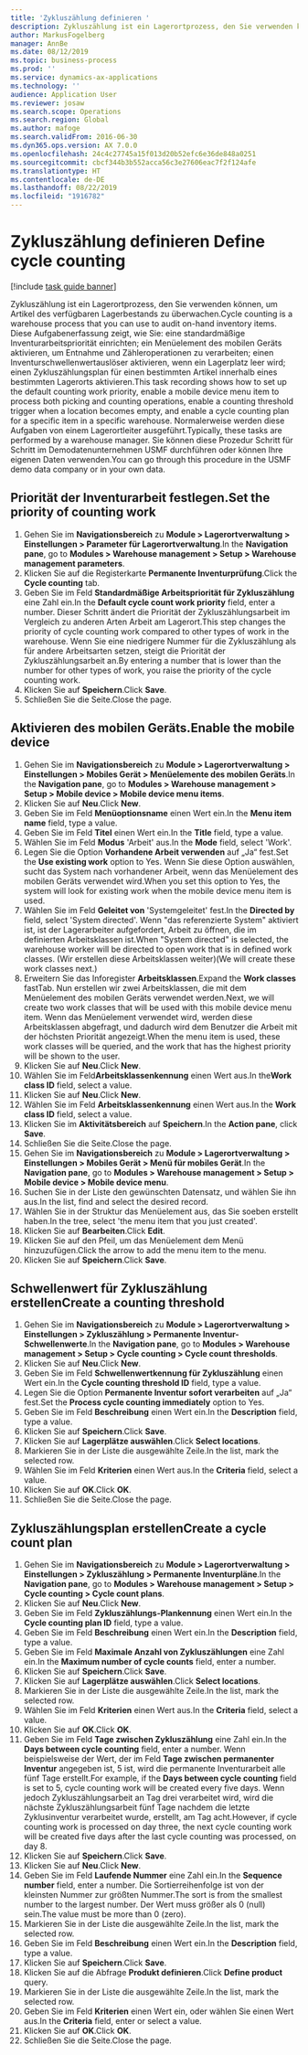 ```yaml
---
title: 'Zykluszählung definieren '
description: Zykluszählung ist ein Lagerortprozess, den Sie verwenden können, um Artikel des verfügbaren Lagerbestands zu überwachen.
author: MarkusFogelberg
manager: AnnBe
ms.date: 08/12/2019
ms.topic: business-process
ms.prod: ''
ms.service: dynamics-ax-applications
ms.technology: ''
audience: Application User
ms.reviewer: josaw
ms.search.scope: Operations
ms.search.region: Global
ms.author: mafoge
ms.search.validFrom: 2016-06-30
ms.dyn365.ops.version: AX 7.0.0
ms.openlocfilehash: 24c4c27745a15f013d20b52efc6e36de848a0251
ms.sourcegitcommit: cbcf344b3b552acca56c3e27606eac7f2f124afe
ms.translationtype: HT
ms.contentlocale: de-DE
ms.lasthandoff: 08/22/2019
ms.locfileid: "1916782"
---
```

# <a name="define-cycle-counting"></a><span data-ttu-id="f565a-103">Zykluszählung definieren </span><span class="sxs-lookup"><span data-stu-id="f565a-103">Define cycle counting</span></span> 

[!include [task guide banner](../../includes/task-guide-banner.md)]

<span data-ttu-id="f565a-104">Zykluszählung ist ein Lagerortprozess, den Sie verwenden können, um Artikel des verfügbaren Lagerbestands zu überwachen.</span><span class="sxs-lookup"><span data-stu-id="f565a-104">Cycle counting is a warehouse process that you can use to audit on-hand inventory items.</span></span> <span data-ttu-id="f565a-105">Diese Aufgabenerfassung zeigt, wie Sie: eine standardmäßige Inventurarbeitspriorität einrichten; ein Menüelement des mobilen Geräts aktivieren, um Entnahme und Zähleroperationen zu verarbeiten; einen Inventurschwellenwertauslöser aktivieren, wenn ein Lagerplatz leer wird; einen Zykluszählungsplan für einen bestimmten Artikel innerhalb eines bestimmten Lagerorts aktivieren.</span><span class="sxs-lookup"><span data-stu-id="f565a-105">This task recording shows how to set up the default counting work priority, enable a mobile device menu item to process both picking and counting operations, enable a counting threshold trigger when a location becomes empty, and enable a cycle counting plan for a specific item in a specific warehouse.</span></span> <span data-ttu-id="f565a-106">Normalerweise werden diese Aufgaben von einem Lagerortleiter ausgeführt.</span><span class="sxs-lookup"><span data-stu-id="f565a-106">Typically, these tasks are performed by a warehouse manager.</span></span> <span data-ttu-id="f565a-107">Sie können diese Prozedur Schritt für Schritt im Demodatenunternehmen USMF durchführen oder können Ihre eigenen Daten verwenden.</span><span class="sxs-lookup"><span data-stu-id="f565a-107">You can go through this procedure in the USMF demo data company or in your own data.</span></span>


## <a name="set-the-priority-of-counting-work"></a><span data-ttu-id="f565a-108">Priorität der Inventurarbeit festlegen.</span><span class="sxs-lookup"><span data-stu-id="f565a-108">Set the priority of counting work</span></span>
1. <span data-ttu-id="f565a-109">Gehen Sie im **Navigationsbereich** zu **Module > Lagerortverwaltung > Einstellungen > Parameter für Lagerortverwaltung**.</span><span class="sxs-lookup"><span data-stu-id="f565a-109">In the **Navigation pane**, go to **Modules > Warehouse management > Setup > Warehouse management parameters**.</span></span>
2. <span data-ttu-id="f565a-110">Klicken Sie auf die Registerkarte **Permanente Inventurprüfung**.</span><span class="sxs-lookup"><span data-stu-id="f565a-110">Click the **Cycle counting** tab.</span></span>
3. <span data-ttu-id="f565a-111">Geben Sie im Feld **Standardmäßige Arbeitspriorität für Zykluszählung** eine Zahl ein.</span><span class="sxs-lookup"><span data-stu-id="f565a-111">In the **Default cycle count work priority** field, enter a number.</span></span> <span data-ttu-id="f565a-112">Dieser Schritt ändert die Priorität der Zykluszählungsarbeit im Vergleich zu anderen Arten Arbeit am Lagerort.</span><span class="sxs-lookup"><span data-stu-id="f565a-112">This step changes the priority of cycle counting work compared to other types of work in the warehouse.</span></span> <span data-ttu-id="f565a-113">Wenn Sie eine niedrigere Nummer für die Zykluszählung als für andere Arbeitsarten setzen, steigt die Priorität der Zykluszählungsarbeit an.</span><span class="sxs-lookup"><span data-stu-id="f565a-113">By entering a number that is lower than the number for other types of work, you raise the priority of the cycle counting work.</span></span>  
4. <span data-ttu-id="f565a-114">Klicken Sie auf **Speichern**.</span><span class="sxs-lookup"><span data-stu-id="f565a-114">Click **Save**.</span></span>
5. <span data-ttu-id="f565a-115">Schließen Sie die Seite.</span><span class="sxs-lookup"><span data-stu-id="f565a-115">Close the page.</span></span>

## <a name="enable-the-mobile-device"></a><span data-ttu-id="f565a-116">Aktivieren des mobilen Geräts.</span><span class="sxs-lookup"><span data-stu-id="f565a-116">Enable the mobile device</span></span>
1. <span data-ttu-id="f565a-117">Gehen Sie im **Navigationsbereich** zu **Module > Lagerortverwaltung > Einstellungen > Mobiles Gerät > Menüelemente des mobilen Geräts**.</span><span class="sxs-lookup"><span data-stu-id="f565a-117">In the **Navigation pane**, go to **Modules > Warehouse management > Setup > Mobile device > Mobile device menu items**.</span></span>
2. <span data-ttu-id="f565a-118">Klicken Sie auf **Neu**.</span><span class="sxs-lookup"><span data-stu-id="f565a-118">Click **New**.</span></span>
3. <span data-ttu-id="f565a-119">Geben Sie im Feld **Menüoptionsname** einen Wert ein.</span><span class="sxs-lookup"><span data-stu-id="f565a-119">In the **Menu item name** field, type a value.</span></span>
4. <span data-ttu-id="f565a-120">Geben Sie im Feld **Titel** einen Wert ein.</span><span class="sxs-lookup"><span data-stu-id="f565a-120">In the **Title** field, type a value.</span></span>
5. <span data-ttu-id="f565a-121">Wählen Sie im Feld **Modus** 'Arbeit' aus.</span><span class="sxs-lookup"><span data-stu-id="f565a-121">In the **Mode** field, select 'Work'.</span></span>
6. <span data-ttu-id="f565a-122">Legen Sie die Option **Vorhandene Arbeit verwenden** auf „Ja“ fest.</span><span class="sxs-lookup"><span data-stu-id="f565a-122">Set the **Use existing work** option to Yes.</span></span> <span data-ttu-id="f565a-123">Wenn Sie diese Option auswählen, sucht das System nach vorhandener Arbeit, wenn das Menüelement des mobilen Geräts verwendet wird.</span><span class="sxs-lookup"><span data-stu-id="f565a-123">When you set this option to Yes, the system will look for existing work when the mobile device menu item is used.</span></span>  
7. <span data-ttu-id="f565a-124">Wählen Sie im Feld **Geleitet von** 'Systemgeleitet' fest.</span><span class="sxs-lookup"><span data-stu-id="f565a-124">In the **Directed by** field, select 'System directed'.</span></span> <span data-ttu-id="f565a-125">Wenn "das referenzierte System" aktiviert ist, ist der Lagerarbeiter aufgefordert, Arbeit zu öffnen, die im definierten Arbeitsklassen ist.</span><span class="sxs-lookup"><span data-stu-id="f565a-125">When "System directed" is selected, the warehouse worker will be directed to open work that is in defined work classes.</span></span> <span data-ttu-id="f565a-126">(Wir erstellen diese Arbeitsklassen weiter)</span><span class="sxs-lookup"><span data-stu-id="f565a-126">(We will create these work classes next.)</span></span>  
8. <span data-ttu-id="f565a-127">Erweitern Sie das Inforegister **Arbeitsklassen**.</span><span class="sxs-lookup"><span data-stu-id="f565a-127">Expand the **Work classes** fastTab.</span></span> <span data-ttu-id="f565a-128">Nun erstellen wir zwei Arbeitsklassen, die mit dem Menüelement des mobilen Geräts verwendet werden.</span><span class="sxs-lookup"><span data-stu-id="f565a-128">Next, we will create two work classes that will be used with this mobile device menu item.</span></span> <span data-ttu-id="f565a-129">Wenn das Menüelement verwendet wird, werden diese Arbeitsklassen abgefragt, und dadurch wird dem Benutzer die Arbeit mit der höchsten Priorität angezeigt.</span><span class="sxs-lookup"><span data-stu-id="f565a-129">When the menu item is used, these work classes will be queried, and the work that has the highest priority will be shown to the user.</span></span>  
9. <span data-ttu-id="f565a-130">Klicken Sie auf **Neu**.</span><span class="sxs-lookup"><span data-stu-id="f565a-130">Click **New**.</span></span>
10. <span data-ttu-id="f565a-131">Wählen Sie im Feld**Arbeitsklassenkennung** einen Wert aus.</span><span class="sxs-lookup"><span data-stu-id="f565a-131">In the**Work class ID** field, select a value.</span></span>
11. <span data-ttu-id="f565a-132">Klicken Sie auf **Neu**.</span><span class="sxs-lookup"><span data-stu-id="f565a-132">Click **New**.</span></span>
12. <span data-ttu-id="f565a-133">Wählen Sie im Feld **Arbeitsklassenkennung** einen Wert aus.</span><span class="sxs-lookup"><span data-stu-id="f565a-133">In the **Work class ID** field, select a value.</span></span>
13. <span data-ttu-id="f565a-134">Klicken Sie im **Aktivitätsbereich** auf **Speichern**.</span><span class="sxs-lookup"><span data-stu-id="f565a-134">In the **Action pane**, click **Save**.</span></span>
14. <span data-ttu-id="f565a-135">Schließen Sie die Seite.</span><span class="sxs-lookup"><span data-stu-id="f565a-135">Close the page.</span></span>
15. <span data-ttu-id="f565a-136">Gehen Sie im **Navigationsbereich** zu **Module > Lagerortverwaltung > Einstellungen > Mobiles Gerät > Menü für mobiles Gerät**.</span><span class="sxs-lookup"><span data-stu-id="f565a-136">In the **Navigation pane**, go to **Modules > Warehouse management > Setup > Mobile device > Mobile device menu**.</span></span>
16. <span data-ttu-id="f565a-137">Suchen Sie in der Liste den gewünschten Datensatz, und wählen Sie ihn aus.</span><span class="sxs-lookup"><span data-stu-id="f565a-137">In the list, find and select the desired record.</span></span>
17. <span data-ttu-id="f565a-138">Wählen Sie in der Struktur das Menüelement aus, das Sie soeben erstellt haben.</span><span class="sxs-lookup"><span data-stu-id="f565a-138">In the tree, select 'the menu item that you just created'.</span></span>
18. <span data-ttu-id="f565a-139">Klicken Sie auf **Bearbeiten**.</span><span class="sxs-lookup"><span data-stu-id="f565a-139">Click **Edit**.</span></span>
19. <span data-ttu-id="f565a-140">Klicken Sie auf den Pfeil, um das Menüelement dem Menü hinzuzufügen.</span><span class="sxs-lookup"><span data-stu-id="f565a-140">Click the arrow to add the menu item to the menu.</span></span>
20. <span data-ttu-id="f565a-141">Klicken Sie auf **Speichern**.</span><span class="sxs-lookup"><span data-stu-id="f565a-141">Click **Save**.</span></span>

## <a name="create-a-counting-threshold"></a><span data-ttu-id="f565a-142">Schwellenwert für Zykluszählung erstellen</span><span class="sxs-lookup"><span data-stu-id="f565a-142">Create a counting threshold</span></span>
1. <span data-ttu-id="f565a-143">Gehen Sie im **Navigationsbereich** zu **Module > Lagerortverwaltung > Einstellungen > Zykluszählung > Permanente Inventur-Schwellenwerte**.</span><span class="sxs-lookup"><span data-stu-id="f565a-143">In the **Navigation pane**, go to **Modules > Warehouse management > Setup > Cycle counting > Cycle count thresholds**.</span></span>
2. <span data-ttu-id="f565a-144">Klicken Sie auf **Neu**.</span><span class="sxs-lookup"><span data-stu-id="f565a-144">Click **New**.</span></span>
3. <span data-ttu-id="f565a-145">Geben Sie im Feld **Schwellenwertkennung für Zykluszählung** einen Wert ein.</span><span class="sxs-lookup"><span data-stu-id="f565a-145">In the **Cycle counting threshold ID** field, type a value.</span></span>
4. <span data-ttu-id="f565a-146">Legen Sie die Option **Permanente Inventur sofort verarbeiten** auf „Ja“ fest.</span><span class="sxs-lookup"><span data-stu-id="f565a-146">Set the **Process cycle counting immediately** option to Yes.</span></span>
5. <span data-ttu-id="f565a-147">Geben Sie im Feld **Beschreibung** einen Wert ein.</span><span class="sxs-lookup"><span data-stu-id="f565a-147">In the **Description** field, type a value.</span></span>
6. <span data-ttu-id="f565a-148">Klicken Sie auf **Speichern**.</span><span class="sxs-lookup"><span data-stu-id="f565a-148">Click **Save**.</span></span>
7. <span data-ttu-id="f565a-149">Klicken Sie auf **Lagerplätze auswählen**.</span><span class="sxs-lookup"><span data-stu-id="f565a-149">Click **Select locations**.</span></span>
8. <span data-ttu-id="f565a-150">Markieren Sie in der Liste die ausgewählte Zeile.</span><span class="sxs-lookup"><span data-stu-id="f565a-150">In the list, mark the selected row.</span></span>
9. <span data-ttu-id="f565a-151">Wählen Sie im Feld **Kriterien** einen Wert aus.</span><span class="sxs-lookup"><span data-stu-id="f565a-151">In the **Criteria** field, select a value.</span></span>
10. <span data-ttu-id="f565a-152">Klicken Sie auf **OK**.</span><span class="sxs-lookup"><span data-stu-id="f565a-152">Click **OK**.</span></span>
11. <span data-ttu-id="f565a-153">Schließen Sie die Seite.</span><span class="sxs-lookup"><span data-stu-id="f565a-153">Close the page.</span></span>

## <a name="create-a-cycle-count-plan"></a><span data-ttu-id="f565a-154">Zykluszählungsplan erstellen</span><span class="sxs-lookup"><span data-stu-id="f565a-154">Create a cycle count plan</span></span>
1. <span data-ttu-id="f565a-155">Gehen Sie im **Navigationsbereich** zu **Module > Lagerortverwaltung > Einstellungen > Zykluszählung > Permanente Inventurpläne**.</span><span class="sxs-lookup"><span data-stu-id="f565a-155">In the **Navigation pane**, go to **Modules > Warehouse management > Setup > Cycle counting > Cycle count plans**.</span></span>
2. <span data-ttu-id="f565a-156">Klicken Sie auf **Neu**.</span><span class="sxs-lookup"><span data-stu-id="f565a-156">Click **New**.</span></span>
3. <span data-ttu-id="f565a-157">Geben Sie im Feld **Zykluszählungs-Plankennung** einen Wert ein.</span><span class="sxs-lookup"><span data-stu-id="f565a-157">In the **Cycle counting plan ID** field, type a value.</span></span>
4. <span data-ttu-id="f565a-158">Geben Sie im Feld **Beschreibung** einen Wert ein.</span><span class="sxs-lookup"><span data-stu-id="f565a-158">In the **Description** field, type a value.</span></span>
5. <span data-ttu-id="f565a-159">Geben Sie im Feld **Maximale Anzahl von Zykluszählungen** eine Zahl ein.</span><span class="sxs-lookup"><span data-stu-id="f565a-159">In the **Maximum number of cycle counts** field, enter a number.</span></span>
6. <span data-ttu-id="f565a-160">Klicken Sie auf **Speichern**.</span><span class="sxs-lookup"><span data-stu-id="f565a-160">Click **Save**.</span></span>
7. <span data-ttu-id="f565a-161">Klicken Sie auf **Lagerplätze auswählen**.</span><span class="sxs-lookup"><span data-stu-id="f565a-161">Click **Select locations**.</span></span>
8. <span data-ttu-id="f565a-162">Markieren Sie in der Liste die ausgewählte Zeile.</span><span class="sxs-lookup"><span data-stu-id="f565a-162">In the list, mark the selected row.</span></span>
9. <span data-ttu-id="f565a-163">Wählen Sie im Feld **Kriterien** einen Wert aus.</span><span class="sxs-lookup"><span data-stu-id="f565a-163">In the **Criteria** field, select a value.</span></span>
10. <span data-ttu-id="f565a-164">Klicken Sie auf **OK**.</span><span class="sxs-lookup"><span data-stu-id="f565a-164">Click **OK**.</span></span>
11. <span data-ttu-id="f565a-165">Geben Sie im Feld **Tage zwischen Zykluszählung** eine Zahl ein.</span><span class="sxs-lookup"><span data-stu-id="f565a-165">In the **Days between cycle counting** field, enter a number.</span></span> <span data-ttu-id="f565a-166">Wenn beispielsweise der Wert, der im Feld **Tage zwischen permanenter Inventur** angegeben ist, 5 ist, wird die permanente Inventurarbeit alle fünf Tage erstellt.</span><span class="sxs-lookup"><span data-stu-id="f565a-166">For example, if the **Days between cycle counting** field is set to 5, cycle counting work will be created every five days.</span></span> <span data-ttu-id="f565a-167">Wenn jedoch Zykluszählungsarbeit an Tag drei verarbeitet wird, wird die nächste Zykluszählungsarbeit fünf Tage nachdem die letzte Zyklusinventur verarbeitet wurde, erstellt, am Tag acht.</span><span class="sxs-lookup"><span data-stu-id="f565a-167">However, if cycle counting work is processed on day three, the next cycle counting work will be created five days after the last cycle counting was processed, on day 8.</span></span>  
12. <span data-ttu-id="f565a-168">Klicken Sie auf **Speichern**.</span><span class="sxs-lookup"><span data-stu-id="f565a-168">Click **Save**.</span></span>
13. <span data-ttu-id="f565a-169">Klicken Sie auf **Neu**.</span><span class="sxs-lookup"><span data-stu-id="f565a-169">Click **New**.</span></span>
14. <span data-ttu-id="f565a-170">Geben Sie im Feld **Laufende Nummer** eine Zahl ein.</span><span class="sxs-lookup"><span data-stu-id="f565a-170">In the **Sequence number** field, enter a number.</span></span> <span data-ttu-id="f565a-171">Die Sortierreihenfolge ist von der kleinsten Nummer zur größten Nummer.</span><span class="sxs-lookup"><span data-stu-id="f565a-171">The sort is from the smallest number to the largest number.</span></span> <span data-ttu-id="f565a-172">Der Wert muss größer als 0 (null) sein.</span><span class="sxs-lookup"><span data-stu-id="f565a-172">The value must be more than 0 (zero).</span></span>  
15. <span data-ttu-id="f565a-173">Markieren Sie in der Liste die ausgewählte Zeile.</span><span class="sxs-lookup"><span data-stu-id="f565a-173">In the list, mark the selected row.</span></span>
16. <span data-ttu-id="f565a-174">Geben Sie im Feld **Beschreibung** einen Wert ein.</span><span class="sxs-lookup"><span data-stu-id="f565a-174">In the **Description** field, type a value.</span></span>
17. <span data-ttu-id="f565a-175">Klicken Sie auf **Speichern**.</span><span class="sxs-lookup"><span data-stu-id="f565a-175">Click **Save**.</span></span>
18. <span data-ttu-id="f565a-176">Klicken Sie auf die Abfrage **Produkt definieren**.</span><span class="sxs-lookup"><span data-stu-id="f565a-176">Click **Define product** query.</span></span>
19. <span data-ttu-id="f565a-177">Markieren Sie in der Liste die ausgewählte Zeile.</span><span class="sxs-lookup"><span data-stu-id="f565a-177">In the list, mark the selected row.</span></span>
20. <span data-ttu-id="f565a-178">Geben Sie im Feld **Kriterien** einen Wert ein, oder wählen Sie einen Wert aus.</span><span class="sxs-lookup"><span data-stu-id="f565a-178">In the **Criteria** field, enter or select a value.</span></span>
21. <span data-ttu-id="f565a-179">Klicken Sie auf **OK**.</span><span class="sxs-lookup"><span data-stu-id="f565a-179">Click **OK**.</span></span>
22. <span data-ttu-id="f565a-180">Schließen Sie die Seite.</span><span class="sxs-lookup"><span data-stu-id="f565a-180">Close the page.</span></span>

